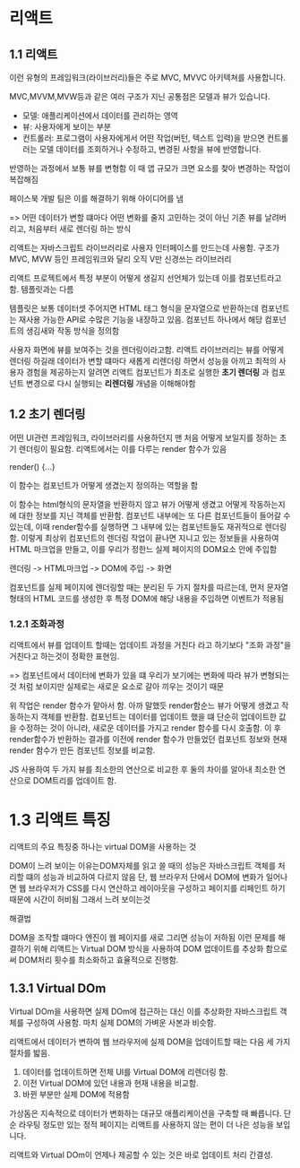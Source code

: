 # 리액트



## 1.1 리액트

이런 유형의 프레임워크(라이브러리)들은 주로 MVC, MVVC 아키텍쳐를 사용합니다.

MVC,MVVM,MVW등과 같은 여러 구조가 지닌 공통점은 모델과 뷰가 있습니다.

- 모델:  애플리케이션에서 데이터를 관리하는 영역
- 뷰: 사용자에게 보이는 부분
- 컨트롤러: 프로그램이 사용자에게서 어떤 작업(버턴, 텍스트 입력)을 받으면 컨트롤러는 모델 데이터를 조회하거나 수정하고, 변경된 사항을 뷰에 반영합니다.



반영하는 과정에서 보통 뷰를 변형함 이 때 앱 규모가 크면 요소를 찾아 변경하는 작업이 복잡해짐



페이스북 개발 팀은 이를 해결하기 위해 아이디어를 냄

=> 어떤 데이터가 변할 떄마다 어떤 변화를 줄지 고민하는 것이 아닌 기존 뷰를 날려버리고, 처음부터 새로 렌더링 하는 방식



리액트는 자바스크립트 라이브러리로 사용자 인터페이스를 만드는데 사용함. 구조가 MVC, MVW 등인 프레임워크와 달리 오직 V만 신경쓰는 라이브러리



리액트 프로젝트에서  특정 부분이 어떻게 생길지 선언체가 있는데 이를 컴포넌트라고 함. 템플릿과는 다름

 템플릿은 보통 데이터셋 주어지면 HTML 태그 형식을 문자열으로 반환하는데 컴포넌트는 재사용 가능한 API로 수많은 기능을 내장하고 있음. 컴포넌트 하나에서 해당 컴포넌트의 생김새와 작동 방식을 정의함



사용자 화면에 뷰를 보여주는 것을 렌더링이라고함. 리액트 라이브러리는 뷰를 어떻게 렌더링 하길래 데이터가 변할 떄마다 새롭게 리렌더링 하면서 성능을 아끼고 최적의 사용자 경험을 제공하는지 알려면 리액트 컴포넌트가 최초로 실행한 **초기 렌더링** 과 컴포넌트 변경으로 다시 실행되는 **리렌더링** 개념을 이해해야함



## 1.2 초기 렌더링

어떤 UI관련 프레임워크, 라이브러리를 사용하던지 맨 처음 어떻게 보일지를 정하는 초기 렌더링이 필요함. 리액트에서는 이를 다루는 render 함수가 있음

render() {...}

 이 함수는 컴포넌트가 어떻게 생겼는지 정의하는 역할을 함

이 함수는 html형식의 문자열을 반환하지 않고 뷰가 어떻게 생겼고 어떻게 작동하는지에 대한 정보를 지닌 객체를 반환함. 컴포넌트 내부에는 또 다른 컴포넌트들이 들어갈 수 있는데, 이때 render함수를 실행하면 그 내부에 있는 컴포넌트들도 재귀적으로 렌더링함. 이렇게 최상위 컴포넌트의 렌더링 작업이 끝나면 지니고 있는 정보들을 사용하여 HTML 마크업을 만들고, 이를 우리가 정한느 실제 페이지의 DOM요소 안에 주입함



렌더링 -> HTML마크업 -> DOM에 주입 -> 화면



컴포넌트를 실제 페이지에 렌더링할 때는 분리된 두 가지 절차를 따르는데, 먼저 문자열 형태의 HTML 코드를 생성한 후 특정 DOM에 해당 내용을 주입하면 이벤트가 적용됨



### 1.2.1 조화과정

 리액트에서 뷰를 업데이트 할때는 업데이트 과정을 거친다 라고 하기보다 "조화 과정"을 거친다고 하는것이 정확한 표현임.

=> 컴포넌트에서 데이터에 변화가 있을 떄 우리가 보기에는 변화에 따라 뷰가 변형되는것 처럼 보이지만 실제로는 새로운 요소로 갈아 끼우는 것이기 때문



 위 작업은 render 함수가 맡아서 함. 아까 말했듯 render함순느 뷰가 어떻게 생겼고 작동하는지 객체를 반환함. 컴포넌트는 데이터를 업데이트 했을 떄 단순히 업데이트한 값을 수정하는 것이 아니라, 새로운 데이터를 가지고 render 함수를 다시 호출함. 이 후 render함수가 반환하는 결과를 이전에 render 함수가 만들었던 컴포넌트 정보와 현재 render 함수가 만든 컴포넌트 정보를 비교함.

 JS 사용하여 두 가지 뷰를 최소한의 연산으로 비교한 후 둘의 차이를 알아내 최소한 연산으로 DOM트리를 업데이트 함.



# 1.3 리액트 특징

리액트의 주요 특징중 하나는 virtual DOM을 사용하는 것



DOM이 느려 보이는 이유는DOM자체를 읽고 쓸 때의 성능은 자바스크립트 객체를 처리할 떄의 성능과 비교하여 다르지 않음 단, 웹 브라우저 단에서 DOM에 변화가 일어나면 웹 브라우저가 CSS를 다시 연산하고 레이아웃을 구성하고 페이지를 리페인트 하기 때문에 시간이 허비됨 그래서 느려 보이는것



해결법

 DOM을 조작할 떄마다 엔진이 웹 페이지를 새로 그리면 성능이 저하됨 이런 문제를 해결하기 위해 리액트는 Virtual DOM 방식을 사용하여 DOM 업데이트를 추상화 함으로써 DOM처리 횟수를 최소화하고 효율적으로 진행함.



## 1.3.1 Virtual DOm

Virtual DOm을 사용하면 실제 DOm에 접근하는 대신 이를 추상화한 자바스크립트 객체를 구성하여 사용함. 마치 실제 DOM의 가벼운 사본과 비슷함.



리액트에서 데이터가 변하여 웹 브라우저에 실제 DOM을 업데이트할 때는 다음 세 가지 절차를 밟음.

1. 데이터를 업데이트하면 전체 UI를 Virtual DOM에 리렌더링 함.
2. 이전 Virtual DOM에 있던 내용과 현재 내용을 비교함.
3. 바뀐 부분만 실제 DOM에 적용함



가상돔은 지속적으로 데이터가 변화하는 대규모 애플리케이션을 구축할 때 빠릅니다. 단순 라우팅 정도만 있는 정적 페이지는 리액트를 사용하지 않는 편이 더 나은 성능을 보입니다.

리액트와 Virtual DOm이 언제나 제공할 수 있는 것은 바로 업데이트 처리 간결성.